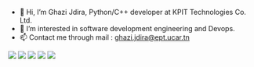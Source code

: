 - 👋 Hi, I’m Ghazi Jdira, Python/C++ developer at KPIT Technologies Co. Ltd.
- 👀 I’m interested in software development engineering and Devops.
- 📫 Contact me through mail : ghazi.jdira@ept.ucar.tn

 ![](http://github-profile-summary-cards.vercel.app/api/cards/profile-details?username=ghazi1jdira&theme=github)
 ![](http://github-profile-summary-cards.vercel.app/api/cards/repos-per-language?username=ghazi1jdira&theme=github)
![](http://github-profile-summary-cards.vercel.app/api/cards/most-commit-language?username=ghazi1jdira&theme=github)
![](http://github-profile-summary-cards.vercel.app/api/cards/stats?username=ghazi1jdira&theme=github)
![](http://github-profile-summary-cards.vercel.app/api/cards/productive-time?username=ghazi1jdira&theme=github&utcOffset=8)
